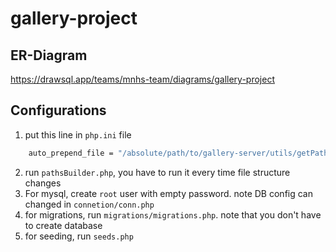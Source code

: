 # gallery-project

## ER-Diagram
https://drawsql.app/teams/mnhs-team/diagrams/gallery-project

## Configurations

1. put this line in `php.ini` file
```sh
    auto_prepend_file = "/absolute/path/to/gallery-server/utils/getPath.php"
```
2. run `pathsBuilder.php`, you have to run it every time file structure changes
3. For mysql, create `root` user with empty password. note DB config can changed in `connetion/conn.php`
4. for migrations, run `migrations/migrations.php`. note that you don't have to create database
5. for seeding, run `seeds.php`

